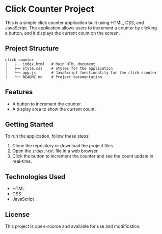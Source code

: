 # Click Counter Project

This is a simple click counter application built using HTML, CSS, and JavaScript. The application allows users to increment a counter by clicking a button, and it displays the current count on the screen.

## Project Structure

```
click-counter
│   ├── index.html   # Main HTML document
│   ├── style.css    # Styles for the application
│   └── app.js       # JavaScript functionality for the click counter      
│   └── README.md    # Project documentation
```

## Features

- A button to increment the counter.
- A display area to show the current count.

## Getting Started

To run the application, follow these steps:

1. Clone the repository or download the project files.
2. Open the `index.html` file in a web browser.
3. Click the button to increment the counter and see the count update in real-time.

## Technologies Used

- HTML
- CSS
- JavaScript

## License

This project is open-source and available for use and modification.
